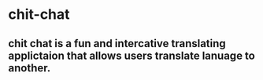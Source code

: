 # chit-chat
## chit chat is a fun and intercative translating applictaion that allows users translate lanuage to another.
